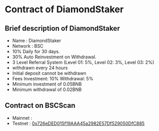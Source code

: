 # Contract of DiamondStaker

## Brief description of DiamondStaker
- Name : DiamondStaker
- Network : BSC
- 10% Daily for 30 days.
- 30% Auto Reinvestment on Withdrawal.
- 3 Level Referral System (Level 01: 5%, Level 02: 3%, Level 03: 2%)
- withdrawn every 24 hours
- Initial deposit cannot be withdrawn
- Fees
  Investment: 10%
  Withdrawal: 5%
- Minimum investment of 0.05BNB
- Minimum withdrawal of 0.02BNB

## Contract on BSCScan
- Mainnet : []()
- Testnet : [0x726eDED015f19AAA45a2982E57Df529050DfC885](https://testnet.bscscan.com/address/0x726eDED015f19AAA45a2982E57Df529050DfC885)